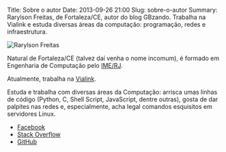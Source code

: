 Title: Sobre o autor
Date: 2013-09-26 21:00
Slug: sobre-o-autor
Summary: Rarylson Freitas, de Fortaleza/CE, autor do blog GBzando. Trabalha na Vialink e estuda diversas áreas da computação: programação, redes e infraestrutura.

![Rarylson Freitas](/images/rarylson.jpg)

Natural de Fortaleza/CE (talvez daí venha o nome incomum), é formado em Engenharia de Computação pelo [IME/RJ](http://www.ime.eb.br).

Atualmente, trabalha na [Vialink](http://www.vialink.com.br).

Estuda e trabalha com diversas áreas da Computação: arrisca umas linhas de código (Python, C, Shell Script, JavaScript, dentre outras), gosta de dar palpites nas redes e, especialmente, acha legal comandos esquisitos em servidores Linux.

- [Facebook](https://facebook.com/rarylson)
- [Stack Overflow](http://stackoverflow.com/users/2530295/rarylson-freitas)
- [GitHub](https://github.com/rarylson)
